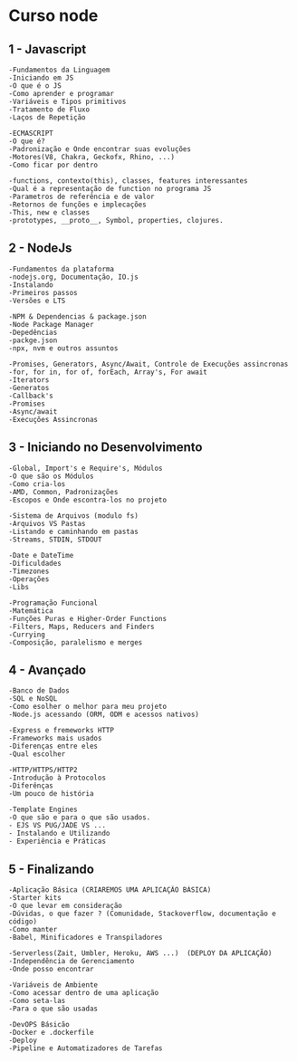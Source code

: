 # Curso node

## 1 - Javascript

    -Fundamentos da Linguagem
	-Iniciando em JS
	-O que é o JS
	-Como aprender e programar
	-Variáveis e Tipos primitivos
	-Tratamento de Fluxo
	-Laços de Repetição

    -ECMASCRIPT
	-O que é?
	-Padronização e Onde encontrar suas evoluções
	-Motores(V8, Chakra, Geckofx, Rhino, ...)
	-Como ficar por dentro

    -functions, contexto(this), classes, features interessantes
	-Qual é a representação de function no programa JS
	-Parametros de referência e de valor
	-Retornos de funções e implecações
	-This, new e classes
	-prototypes, __proto__, Symbol, properties, clojures.



## 2 - NodeJs

    -Fundamentos da plataforma
	-nodejs.org, Documentação, IO.js
	-Instalando
	-Primeiros passos
	-Versões e LTS

    -NPM & Dependencias & package.json
	-Node Package Manager
	-Depedências
	-packge.json
	-npx, nvm e outros assuntos

    -Promises, Generators, Async/Await, Controle de Execuções assincronas
	-for, for in, for of, forEach, Array's, For await
	-Iterators
	-Generatos
	-Callback's
	-Promises
	-Async/await
	-Execuções Assincronas




## 3 - Iniciando no Desenvolvimento

    -Global, Import's e Require's, Módulos
	-O que são os Módulos
	-Como cria-los
	-AMD, Common, Padronizações
	-Escopos e Onde escontra-los no projeto

    -Sistema de Arquivos (modulo fs)
	-Arquivos VS Pastas
	-Listando e caminhando em pastas
	-Streams, STDIN, STDOUT

    -Date e DateTime
	-Dificuldades
	-Timezones
	-Operações
	-Libs

    -Programação Funcional
	-Matemática
	-Funções Puras e Higher-Order Functions
	-Filters, Maps, Reducers and Finders
	-Currying
	-Composição, paralelismo e merges



## 4 - Avançado

    -Banco de Dados
	-SQL e NoSQL
	-Como esolher o melhor para meu projeto
	-Node.js acessando (ORM, ODM e acessos nativos)

    -Express e fremeworks HTTP
	-Frameworks mais usados
	-Diferenças entre eles
	-Qual escolher

    -HTTP/HTTPS/HTTP2
	-Introdução à Protocolos
	-Diferênças
	-Um pouco de história

    -Template Engines
	-O que são e para o que são usados.
	- EJS VS PUG/JADE VS ...
	- Instalando e Utilizando
	- Experiência e Práticas


## 5 - Finalizando

    -Aplicação Básica (CRIAREMOS UMA APLICAÇÃO BÁSICA)
	-Starter kits
	-O que levar em consideração
	-Dúvidas, o que fazer ? (Comunidade, Stackoverflow, documentação e código)
	-Como manter
	-Babel, Minificadores e Transpiladores

    -Serverless(Zait, Umbler, Heroku, AWS ...)  (DEPLOY DA APLICAÇÃO)
	-Independência de Gerenciamento
	-Onde posso encontrar

    -Variáveis de Ambiente
	-Como acessar dentro de uma aplicação
	-Como seta-las
	-Para o que são usadas

    -DevOPS Básicão
	-Docker e .dockerfile
	-Deploy
	-Pipeline e Automatizadores de Tarefas
